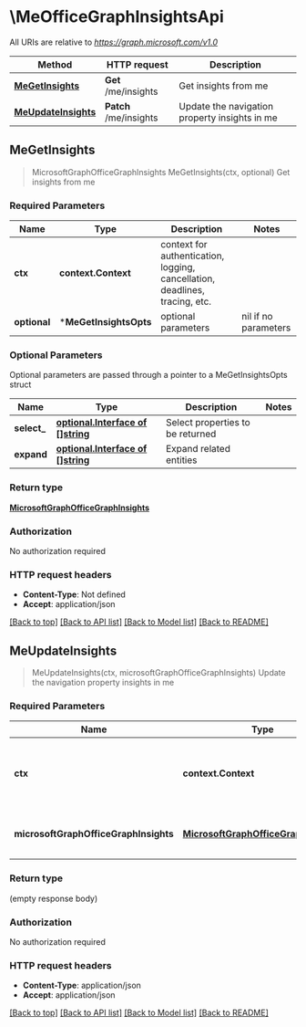 # \MeOfficeGraphInsightsApi

All URIs are relative to *https://graph.microsoft.com/v1.0*

Method | HTTP request | Description
------------- | ------------- | -------------
[**MeGetInsights**](MeOfficeGraphInsightsApi.md#MeGetInsights) | **Get** /me/insights | Get insights from me
[**MeUpdateInsights**](MeOfficeGraphInsightsApi.md#MeUpdateInsights) | **Patch** /me/insights | Update the navigation property insights in me



## MeGetInsights

> MicrosoftGraphOfficeGraphInsights MeGetInsights(ctx, optional)
Get insights from me

### Required Parameters


Name | Type | Description  | Notes
------------- | ------------- | ------------- | -------------
**ctx** | **context.Context** | context for authentication, logging, cancellation, deadlines, tracing, etc.
 **optional** | ***MeGetInsightsOpts** | optional parameters | nil if no parameters

### Optional Parameters

Optional parameters are passed through a pointer to a MeGetInsightsOpts struct


Name | Type | Description  | Notes
------------- | ------------- | ------------- | -------------
 **select_** | [**optional.Interface of []string**](string.md)| Select properties to be returned | 
 **expand** | [**optional.Interface of []string**](string.md)| Expand related entities | 

### Return type

[**MicrosoftGraphOfficeGraphInsights**](microsoft.graph.officeGraphInsights.md)

### Authorization

No authorization required

### HTTP request headers

- **Content-Type**: Not defined
- **Accept**: application/json

[[Back to top]](#) [[Back to API list]](../README.md#documentation-for-api-endpoints)
[[Back to Model list]](../README.md#documentation-for-models)
[[Back to README]](../README.md)


## MeUpdateInsights

> MeUpdateInsights(ctx, microsoftGraphOfficeGraphInsights)
Update the navigation property insights in me

### Required Parameters


Name | Type | Description  | Notes
------------- | ------------- | ------------- | -------------
**ctx** | **context.Context** | context for authentication, logging, cancellation, deadlines, tracing, etc.
**microsoftGraphOfficeGraphInsights** | [**MicrosoftGraphOfficeGraphInsights**](MicrosoftGraphOfficeGraphInsights.md)| New navigation property values | 

### Return type

 (empty response body)

### Authorization

No authorization required

### HTTP request headers

- **Content-Type**: application/json
- **Accept**: application/json

[[Back to top]](#) [[Back to API list]](../README.md#documentation-for-api-endpoints)
[[Back to Model list]](../README.md#documentation-for-models)
[[Back to README]](../README.md)

